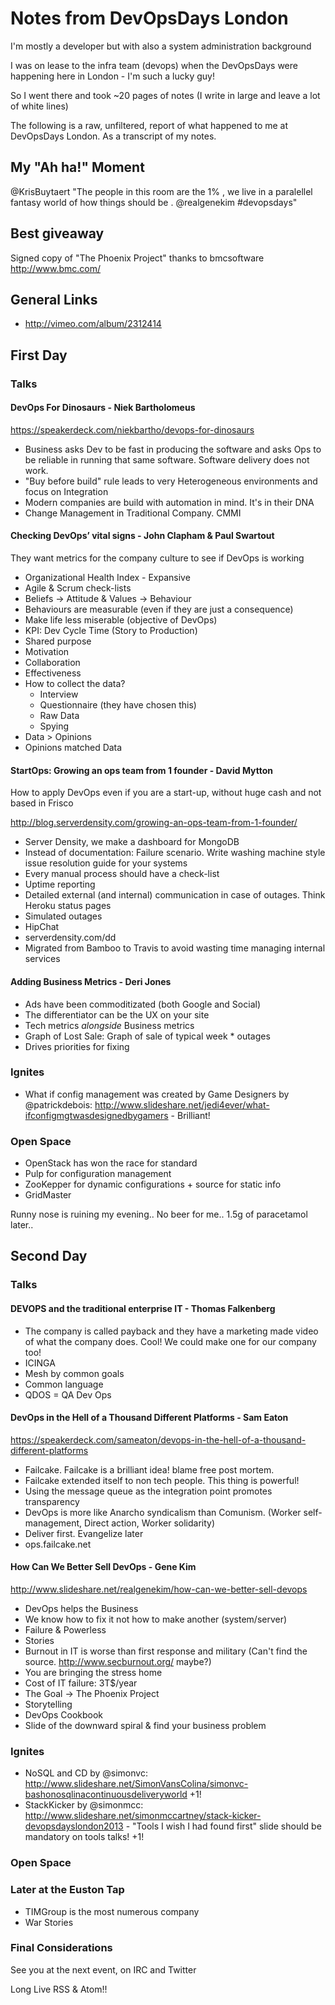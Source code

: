 # Notes from DevOpsDays London

I'm mostly a developer but with also a system administration background

I was on lease to the infra team (devops) when the DevOpsDays were happening here in London - I'm such a lucky guy!

So I went there and took ~20 pages of notes (I write in large and leave a lot of white lines)

The following is a raw, unfiltered, report of what happened to me at DevOpsDays London. As a transcript of my notes.

## My "Ah ha!" Moment

@KrisBuytaert "The people in this room are the 1% , we live in a paralellel fantasy world of how things should be . @realgenekim #devopsdays"

## Best giveaway

Signed copy of "The Phoenix Project" thanks to bmcsoftware http://www.bmc.com/

## General Links

* http://vimeo.com/album/2312414

## First Day

### Talks

#### DevOps For Dinosaurs - Niek Bartholomeus 

https://speakerdeck.com/niekbartho/devops-for-dinosaurs

* Business asks Dev to be fast in producing the software and asks Ops to be reliable in running that same software. Software delivery does not work.
* "Buy before build" rule leads to very Heterogeneous environments and focus on Integration
* Modern companies are build with automation in mind. It's in their DNA
* Change Management in Traditional Company. CMMI

#### Checking DevOps’ vital signs - John Clapham & Paul Swartout

They want metrics for the company culture to see if DevOps is working

* Organizational Health Index - Expansive
* Agile & Scrum check-lists
* Beliefs -> Attitude & Values -> Behaviour
* Behaviours are measurable (even if they are just a consequence)
* Make life less miserable (objective of DevOps)
* KPI: Dev Cycle Time (Story to Production)
* Shared purpose
* Motivation
* Collaboration
* Effectiveness
* How to collect the data?
  * Interview
  * Questionnaire (they have chosen this)
  * Raw Data
  * Spying
* Data > Opinions
* Opinions matched Data

#### StartOps: Growing an ops team from 1 founder - David Mytton

How to apply DevOps even if you are a start-up, without huge cash and not based in Frisco

http://blog.serverdensity.com/growing-an-ops-team-from-1-founder/

* Server Density, we make a dashboard for MongoDB
* Instead of documentation: Failure scenario. Write washing machine style issue resolution guide for your systems
* Every manual process should have a check-list
* Uptime reporting
* Detailed external (and internal) communication in case of outages. Think Heroku status pages
* Simulated outages
* HipChat
* serverdensity.com/dd
* Migrated from Bamboo to Travis to avoid wasting time managing internal services

#### Adding Business Metrics - Deri Jones

* Ads have been commoditizated (both Google and Social)
* The differentiator can be the UX on your site
* Tech metrics *alongside* Business metrics
* Graph of Lost Sale: Graph of sale of typical week * outages
* Drives priorities for fixing

### Ignites

* What if config management was created by Game Designers by @patrickdebois: http://www.slideshare.net/jedi4ever/what-ifconfigmgtwasdesignedbygamers - Brilliant!

### Open Space

* OpenStack has won the race for standard
* Pulp for configuration management
* ZooKepper for dynamic configurations + source for static info
* GridMaster

Runny nose is ruining my evening.. 
No beer for me.. 
1.5g of paracetamol later..

## Second Day

### Talks

#### DEVOPS and the traditional enterprise IT - Thomas Falkenberg

* The company is called payback and they have a marketing made video of what the company does. Cool! We could make one for our company too!
* ICINGA
* Mesh by common goals
* Common language
* QDOS = QA Dev Ops

#### DevOps in the Hell of a Thousand Different Platforms - Sam Eaton
https://speakerdeck.com/sameaton/devops-in-the-hell-of-a-thousand-different-platforms

* Failcake. Failcake is a brilliant idea! blame free post mortem.
* Failcake extended itself to non tech people. This thing is powerful!
* Using the message queue as the integration point promotes transparency
* DevOps is more like Anarcho syndicalism than Comunism. (Worker self-management, Direct action, Worker solidarity)
* Deliver first. Evangelize later
* ops.failcake.net

#### How Can We Better Sell DevOps - Gene Kim 
http://www.slideshare.net/realgenekim/how-can-we-better-sell-devops

* DevOps helps the Business
* We know how to fix it not how to make another (system/server)
* Failure & Powerless
* Stories
* Burnout in IT is worse than first response and military (Can't find the source. http://www.secburnout.org/ maybe?)
* You are bringing the stress home
* Cost of IT failure: 3T$/year
* The Goal -> The Phoenix Project
* Storytelling
* DevOps Cookbook
* Slide of the downward spiral & find your business problem

### Ignites

* NoSQL and CD by @simonvc: http://www.slideshare.net/SimonVansColina/simonvc-bashonosqlinacontinuousdeliveryworld +1!
* StackKicker by @simonmcc: http://www.slideshare.net/simonmccartney/stack-kicker-devopsdayslondon2013 - "Tools I wish I had found first" slide should be mandatory on tools talks! +1!

### Open Space

### Later at the Euston Tap

* TIMGroup is the most numerous company
* War Stories

### Final Considerations

See you at the next event, on IRC and Twitter

Long Live RSS & Atom!!
